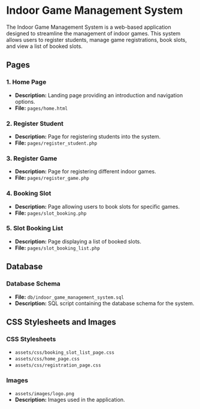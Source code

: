 # Indoor Game Management System

The Indoor Game Management System is a web-based application designed to streamline the management of indoor games. This system allows users to register students, manage game registrations, book slots, and view a list of booked slots.

## Pages

### 1. Home Page
   - **Description:** Landing page providing an introduction and navigation options.
   - **File:** `pages/home.html`
  

### 2. Register Student
   - **Description:** Page for registering students into the system.
   - **File:** `pages/register_student.php`


### 3. Register Game
   - **Description:** Page for registering different indoor games.
   - **File:** `pages/register_game.php`


### 4. Booking Slot
   - **Description:** Page allowing users to book slots for specific games.
   - **File:** `pages/slot_booking.php`


### 5. Slot Booking List
   - **Description:** Page displaying a list of booked slots.
   - **File:** `pages/slot_booking_list.php`


## Database

### Database Schema
   - **File:** `db/indoor_game_management_system.sql`
   - **Description:** SQL script containing the database schema for the system.

## CSS Stylesheets and Images

### CSS Stylesheets
   - `assets/css/booking_slot_list_page.css`
   - `assets/css/home_page.css`
   - `assets/css/registration_page.css`

### Images
   - `assets/images/logo.png`
   - **Description:** Images used in the application.
